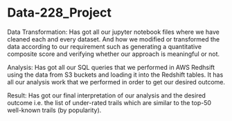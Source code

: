 # Data-228_Project
Data Transformation: Has got all our jupyter notebook files where we have cleaned each and every dataset. And how we modified or transformed the data according to our requirement such as generating a quantitative composite score and verifying whether our approach is meaningful or not.

Analysis: Has got all our SQL queries that we performed in AWS Redhsift using the data from S3 buckets and loading it into the Redshift tables. It has all our analysis work that we performed in order to get our desired outcome.

Result: Has got our final interpretation of our analysis and the desired outcome i.e. the list of under-rated trails which are similar to the top-50 well-known trails (by popularity).
